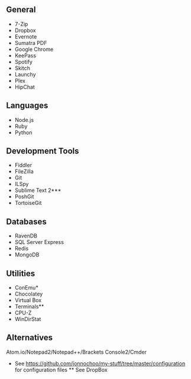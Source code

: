 General
-------

- 7-Zip
- Dropbox
- Evernote
- Sumatra PDF
- Google Chrome
- KeePass
- Spotify
- Skitch
- Launchy
- Plex
- HipChat

Languages
-----------

- Node.js
- Ruby
- Python

Development Tools
-----------------

- Fiddler
- FileZilla
- Git
- ILSpy
- Sublime Text 2***
- PoshGit
- TortoiseGit

Databases
---------

- RavenDB
- SQL Server Express
- Redis
- MongoDB

Utilities
---------

- ConEmu*
- Chocolatey
- Virtual Box
- Terminals**
- CPU-Z
- WinDirStat

Alternatives
-----------------

Atom.io/Notepad2/Notepad++/Brackets
Console2/Cmder

* See https://github.com/jonnochoo/my-stuff/tree/master/configuration for configuration files
** See DropBox
